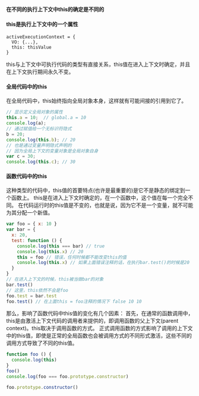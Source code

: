 **在不同的执行上下文中this的确定是不同的**

#### this是执行上下文中的一个属性

```
activeExecutionContext = {
  VO: {...},
  this: thisValue
}
```

this与上下文中可执行代码的类型有直接关系，this值在进入上下文时确定，并且在上下文执行期间永久不变。

#### 全局代码中的this

在全局代码中，this始终指向全局对象本身，这样就有可能间接的引用到它了。

```js
// 显示定义全局对象的属性
this.a = 10;  // global.a = 10
console.log(a);
// 通过赋值给一个无标识符隐式
b = 20;
console.log(this.b); // 20
// 也是通过变量声明隐式声明的
// 因为全局上下文的变量对象是全局对象自身
var c = 30;
console.log(this.c); // 30
```

#### 函数代码中的this

这种类型的代码中，this值的首要特点(也许是最重要的)是它不是静态的绑定到一个函数上。
this是在进入上下文时确定的，在一个函数中，这个值在每一个完全不同。
在代码运行时的this值是不变的，也就是说，因为它不是一个变量，就不可能为其分配一个新值。

```js
var foo = { x: 10 }
var bar = {
  x: 20,
  test: function () {
    console.log(this === bar) // true
    console.log(this.x) // 20
    this = foo // 错误，任何时候都不能改变this的值
    console.log(this.x) // 如果上面错误注释的话，在执行bar.test()的时候是20
  }
}
// 在进入上下文的时候，this被当做bar的对象
bar.test()
// 这里，this依然不会是foo
foo.test = bar.test
foo.test() // 在上面this = foo注释的情况下 false 10 10
```

那么，影响了函数代码中this值的变化有几个因素：
首先，在通常的函数调用中，this是由激活上下文代码的调用者来提供的，即调用函数的父上下文(parent context)。this取决于调用函数的方式。
正式调用函数的方式影响了调用的上下文中的this值，即使是正常的全局函数也会被调用方式的不同形式激活，这些不同的调用方式导致了不同的this值。

```js
function foo () {
  console.log(this)
}
foo()
console.log(foo === foo.prototype.constructor)

foo.prototype.constructor()
```